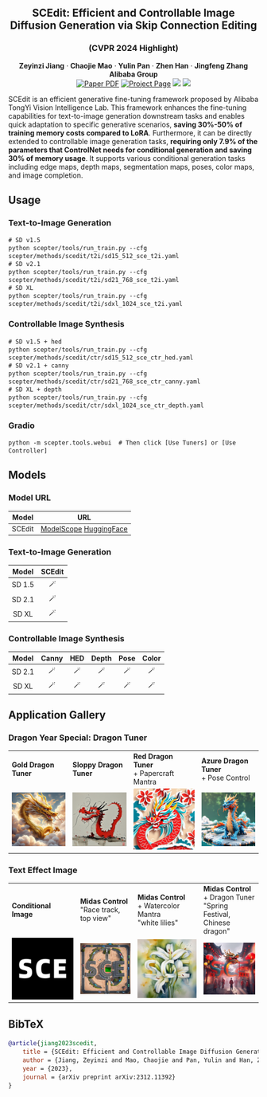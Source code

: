 <p align="center">

  <h2 align="center">SCEdit: Efficient and Controllable Image Diffusion Generation via Skip Connection Editing</h2>
  <h3 align="center">(CVPR 2024 Highlight)</h3>
  <p align="center">
    <strong>Zeyinzi Jiang</strong>
    ·
    <strong>Chaojie Mao</strong>
    ·
    <strong>Yulin Pan</strong>
    ·
    <strong>Zhen Han</strong>
    ·
    <strong>Jingfeng Zhang</strong>
    <br>
    <b>Alibaba Group</b>
    <br>
        <a href="https://arxiv.org/abs/2312.11392"><img src='https://img.shields.io/badge/arXiv-SCEdit-red' alt='Paper PDF'></a>
        <a href='https://scedit.github.io/'><img src='https://img.shields.io/badge/Project_Page-SCEdit-green' alt='Project Page'></a>
        <a href='https://github.com/modelscope/scepter'><img src='https://img.shields.io/badge/scepter-SCEdit-yellow'></a>
        <a href='https://github.com/modelscope/swift'><img src='https://img.shields.io/badge/swift-SCEdit-blue'></a>
    <br>
  </p>
  
SCEdit is an efficient generative fine-tuning framework proposed by Alibaba TongYi Vision Intelligence Lab. This framework enhances the fine-tuning capabilities for text-to-image generation downstream tasks and enables quick adaptation to specific generative scenarios, **saving 30%-50% of training memory costs compared to LoRA**. Furthermore, it can be directly extended to controllable image generation tasks, **requiring only 7.9% of the parameters that ControlNet needs for conditional generation and saving 30% of memory usage**. It supports various conditional generation tasks including edge maps, depth maps, segmentation maps, poses, color maps, and image completion.

## Usage

### Text-to-Image Generation
```shell
# SD v1.5
python scepter/tools/run_train.py --cfg scepter/methods/scedit/t2i/sd15_512_sce_t2i.yaml
# SD v2.1
python scepter/tools/run_train.py --cfg scepter/methods/scedit/t2i/sd21_768_sce_t2i.yaml
# SD XL
python scepter/tools/run_train.py --cfg scepter/methods/scedit/t2i/sdxl_1024_sce_t2i.yaml
```

### Controllable Image Synthesis
```shell
# SD v1.5 + hed
python scepter/tools/run_train.py --cfg scepter/methods/scedit/ctr/sd15_512_sce_ctr_hed.yaml
# SD v2.1 + canny
python scepter/tools/run_train.py --cfg scepter/methods/scedit/ctr/sd21_768_sce_ctr_canny.yaml
# SD XL + depth
python scepter/tools/run_train.py --cfg scepter/methods/scedit/ctr/sdxl_1024_sce_ctr_depth.yaml
```

### Gradio
```shell
python -m scepter.tools.webui  # Then click [Use Tuners] or [Use Controller] 
```

## Models

### Model URL

| Model  | URL                                                                                                                                       |
|--------|-------------------------------------------------------------------------------------------------------------------------------------------|
| SCEdit | [ModelScope](https://modelscope.cn/models/iic/scepter_scedit/summary) [HuggingFace](https://huggingface.co/scepter-studio/scepter_scedit) |

### Text-to-Image Generation

| **Model** | **SCEdit** |
|:---------:|:----------:|
|   SD 1.5  |      🪄     |
|   SD 2.1  |      🪄     |
|   SD XL   |      🪄     |

### Controllable Image Synthesis

| **Model** | **Canny** | **HED** | **Depth** | **Pose** | **Color** |
|:---------:|:---------:|:-------:|:---------:|:--------:|:---------:|
|   SD 2.1  |     🪄     |    🪄    |     🪄     |     🪄    |     🪄     |
|   SD XL   |     🪄     |    🪄    |     🪄     |     🪄    |     🪄     |


## Application Gallery 

### Dragon Year Special: Dragon Tuner

<table>
  <tr>
    <td><strong>Gold Dragon Tuner</strong></td>
    <td><strong>Sloppy Dragon Tuner</strong></td>
    <td><strong>Red Dragon Tuner</strong><br> + Papercraft Mantra</td>
    <td><strong>Azure Dragon Tuner</strong><br> + Pose Control</td>
  </tr>
  <tr>
    <td><img src="../../../asset/images/scedit/tuner_gold_dragon.jpeg" width="300"></td>
    <td><img src="../../../asset/images/scedit/tuner_sloppy_dragon.jpeg" width="300"></td>
    <td><img src="../../../asset/images/scedit/tuner_mantra_papercraft_dragon.jpeg" width="300"></td>
    <td><img src="../../../asset/images/scedit/tuner_pose.jpeg" width="300"></td>
  </tr>
</table>

### Text Effect Image

<table>
  <tr>
    <td><strong>Conditional Image</strong></td>
    <td><strong>Midas Control</strong><br>"Race track, top view"</td>
    <td><strong>Midas Control</strong><br> + Watercolor Mantra<br>"white lilies"</td>
    <td><strong>Midas Control</strong><br> + Dragon Tuner<br>"Spring Festival, Chinese dragon"</td>
  </tr>
  <tr>
    <td><img src="../../../asset/images/scedit/word_condition.png" width="300"></td>
    <td><img src="../../../asset/images/scedit/word_race.jpeg" width="300"></td>
    <td><img src="../../../asset/images/scedit/word_lilies.jpeg" width="300"></td>
    <td><img src="../../../asset/images/scedit/word_festival.jpeg" width="300"></td>
  </tr>
</table>



## BibTeX

```bibtex
@article{jiang2023scedit,
    title = {SCEdit: Efficient and Controllable Image Diffusion Generation via Skip Connection Editing},
    author = {Jiang, Zeyinzi and Mao, Chaojie and Pan, Yulin and Han, Zhen and Zhang, Jingfeng},
    year = {2023},
    journal = {arXiv preprint arXiv:2312.11392}  
}
```


